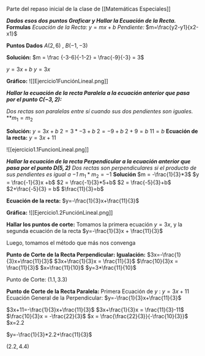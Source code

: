 Parte del repaso inicial de la clase de [[Matemáticas Especiales]]

***Dados esos dos puntos Graficar y Hallar la Ecuación de la Recta.***
**Formulas**
*Ecuación de la Recta:* $y = mx+b$
*Pendiente:* $m=\frac{y2-y1}{x2-x1}$

**Puntos Dados**
$A(2,6)$ , $B(-1,-3)$

**Solución:**
$m = \frac {-3-6}{-1-2} = \frac{-9}{-3} = 3$

$y=3x+b$
$y = 3x$

**Gráfico:**
![[Ejercicio1FunciónLineal.png]]

***Hallar la ecuación de la recta Paralela a la ecuación anterior que pasa por el punto $C(-3,2)$:***

*Dos rectas son paralelas entre sí cuando sus dos pendientes son iguales.*
**$m_1 = m_2$

**Solución:**
$y = 3x+b$
$2 = 3*-3+b$
$2=-9+b$
$2+9=b$
$11 = b$
**Ecuación de la recta:** $y = 3x+11$

![[ejercicio1.1FuncionLineal.png]]

***Hallar la ecuación de la recta Perpendicular a la ecuación anterior que pasa por el punto $D(5,2)$***
*Dos rectas son perpendiculares si el producto de sus pendientes es igual a $-1$*
$m_1*m_2 = -1$
**Solución**
$m = -\frac{1}{3}*3$
$y = \frac{-1}{3}x +b$
$2 = \frac{-1}{3}*5+b$
$2 = \frac{-5}{3}+b$
$2+\frac{-5}{3} = b$
$\frac{11}{3}=b$

**Ecuación de la recta:** $y=-\frac{1}{3}x+\frac{11}{3}$

**Gráfica:**
![[Ejercicio1.2FunciónLineal.png]]

**Hallar los puntos de corte:**
Tomamos la primera ecuación $y=3x$, y la segunda ecuación de la recta $y=-\frac{1}{3}x + \frac{11}{3}$

Luego, tomamos el método que más nos convenga

**Punto de Corte de la Recta Perpendicular:**
**Igualación:**
$3x=-\frac{1}{3}x+\frac{11}{3}$
$3x+\frac{1}{3}x = \frac{11}{3}$
$\frac{10}{3}x = \frac{11}{3}$
$x=\frac{11}{10}$
$y=3*\frac{11}{10}$

Punto de Corte: $(1.1,3.3)$

**Punto de Corte de la Recta Paralela:**
Primera Ecuación de $y$ : $y=3x+11$
Ecuación General de la Perpendicular: $y=-\frac{1}{3}x+\frac{11}{3}$

$3x+11=-\frac{1}{3}x+\frac{11}{3}$
$3x+\frac{1}{3}x = \frac{11}{3}-11$
$\frac{10}{3}x = -\frac{22}{3}$
$x = \frac{\frac{22}{3}}{-\frac{10}{3}}$
$x=2.2 

$y=-\frac{1}{3}*2.2+\frac{11}{3}$



$(2.2,4.4)$







